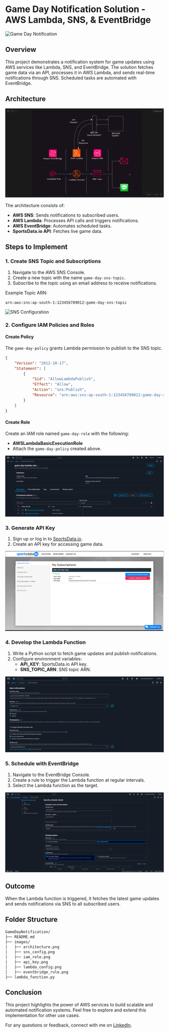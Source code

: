 # Game Day Notification Solution - AWS Lambda, SNS, & EventBridge

![Game Day Notification](./images/banner.png)

## Overview
This project demonstrates a notification system for game updates using AWS services like Lambda, SNS, and EventBridge. The solution fetches game data via an API, processes it in AWS Lambda, and sends real-time notifications through SNS. Scheduled tasks are automated with EventBridge.

## Architecture
![Architecture Diagram](./images/architecture.png)

The architecture consists of:
- **AWS SNS**: Sends notifications to subscribed users.
- **AWS Lambda**: Processes API calls and triggers notifications.
- **AWS EventBridge**: Automates scheduled tasks.
- **SportsData.io API**: Fetches live game data.

## Steps to Implement

### 1. Create SNS Topic and Subscriptions
1. Navigate to the AWS SNS Console.
2. Create a new topic with the name `game-day-sns-topic`.
3. Subscribe to the topic using an email address to receive notifications.

Example Topic ARN:
```
arn:aws:sns:ap-south-1:123456789012:game-day-sns-topic
```

![SNS Configuration](home/ubuntu/devops-30-day-challenge/day2/images/sns_config.png)

### 2. Configure IAM Policies and Roles
#### Create Policy
The `game-day-policy` grants Lambda permission to publish to the SNS topic.
```json
{
    "Version": "2012-10-17",
    "Statement": [
        {
            "Sid": "AllowLambdaPublish",
            "Effect": "Allow",
            "Action": "sns:Publish",
            "Resource": "arn:aws:sns:ap-south-1:123456789012:game-day-sns-topic"
        }
    ]
}
```

#### Create Role
Create an IAM role named `game-day-role` with the following:
- **AWSLambdaBasicExecutionRole**
- Attach the `game-day-policy` created above.

![IAM Role](./images/iam_role.png)

### 3. Generate API Key
1. Sign up or log in to [SportsData.io](https://sportsdata.io).
2. Create an API key for accessing game data.

![API Key Configuration](./images/api_key.png)

### 4. Develop the Lambda Function
1. Write a Python script to fetch game updates and publish notifications.
2. Configure environment variables:
   - **API_KEY**: SportsData.io API key.
   - **SNS_TOPIC_ARN**: SNS topic ARN.


![Lambda Configuration](./images/lambda_config.png)

### 5. Schedule with EventBridge
1. Navigate to the EventBridge Console.
2. Create a rule to trigger the Lambda function at regular intervals.
3. Select the Lambda function as the target.

![EventBridge Rule](./images/eventbridge_rule.png)

## Outcome
When the Lambda function is triggered, it fetches the latest game updates and sends notifications via SNS to all subscribed users.

## Folder Structure
```
GameDayNotification/
├── README.md
├── images/
│   ├── architecture.png
│   ├── sns_config.png
│   ├── iam_role.png
│   ├── api_key.png
│   ├── lambda_config.png
│   ├── eventbridge_rule.png
├── lambda_function.py
```

## Conclusion
This project highlights the power of AWS services to build scalable and automated notification systems. Feel free to explore and extend this implementation for other use cases.

For any questions or feedback, connect with me on [LinkedIn](https://www.linkedin.com/in/your-profile).
